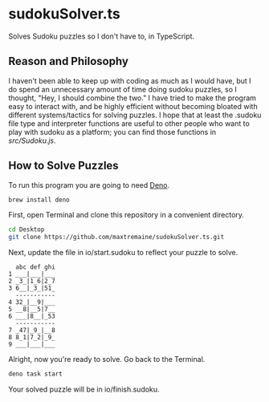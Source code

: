 # sudokuSolver.ts
Solves Sudoku puzzles so I don't have to, in TypeScript.

## Reason and Philosophy
I haven't been able to keep up with coding as much as I would have, but I do spend an unnecessary amount of time doing sudoku puzzles, so I thought, "Hey, I should combine the two." I have tried to make the program easy to interact with, and be highly efficient without becoming bloated with different systems/tactics for solving puzzles. I hope that at least the .sudoku file type and interpreter functions are useful to other people who want to play with sudoku as a platform; you can find those functions in _src/Sudoku.js_.

## How to Solve Puzzles

To run this program you are going to need [Deno](https://deno.land/).

```sh
brew install deno
```

First, open Terminal and clone this repository in a convenient directory.

```sh
cd Desktop
git clone https://github.com/maxtremaine/sudokuSolver.ts.git
```

Next, update the file in io/start.sudoku to reflect your puzzle to solve.

```
  abc def ghi
1 ___|___|___
2 _3_|1_6|2_7
3 6__|_3_|51_
  -----------
4 32_|__9|___
5 __8|__5|7__
6 ___|8__|_53
  -----------
7 _47|_9_|__8
8 8_1|7_2|_9_
9 ___|___|___
```

Alright, now you're ready to solve. Go back to the Terminal.

```sh
deno task start
```

Your solved puzzle will be in io/finish.sudoku.